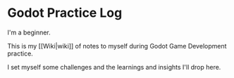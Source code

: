 # Godot Practice Log

I'm a beginner.

This is my [[Wiki|wiki]] of notes to myself during Godot Game Development practice.

I set myself some challenges and the learnings and insights I'll drop here.
